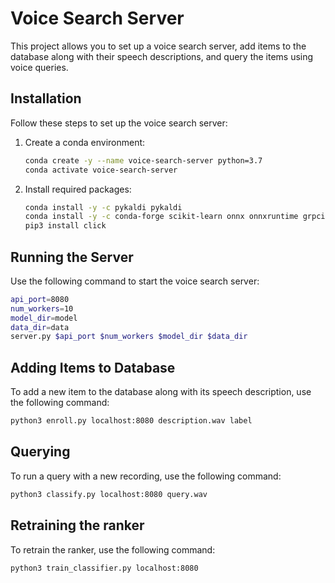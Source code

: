 # Voice Search Server

This project allows you to set up a voice search server, add items to the database along with their speech descriptions, and query the items using voice queries.

## Installation

Follow these steps to set up the voice search server:

1. Create a conda environment:
    ```bash
    conda create -y --name voice-search-server python=3.7
    conda activate voice-search-server
    ```

2. Install required packages:
    ```bash
    conda install -y -c pykaldi pykaldi
    conda install -y -c conda-forge scikit-learn onnx onnxruntime grpcio
    pip3 install click
    ```

## Running the Server

Use the following command to start the voice search server:

```bash
api_port=8080
num_workers=10
model_dir=model
data_dir=data
server.py $api_port $num_workers $model_dir $data_dir
```

## Adding Items to Database

To add a new item to the database along with its speech description, use the following command:

```bash
python3 enroll.py localhost:8080 description.wav label
```

## Querying

To run a query with a new recording, use the following command:

```bash
python3 classify.py localhost:8080 query.wav
```

## Retraining the ranker

To retrain the ranker, use the following command:
```bash
python3 train_classifier.py localhost:8080
```
